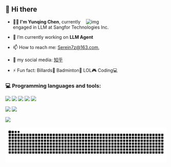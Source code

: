 ## 👋 Hi there

<img align="right" alt="img" src="https://s2.loli.net/2024/03/14/Jrd3yKiRFjaXD8Y.gif" width="50%" height="auto" />

- 👨‍💻 **I'm Yunqing Chen**, currently engaged in LLM at Sangfor Technologies Inc.
- 🔭 I’m currently working on **LLM Agent**

- 📫 How to reach me: Serein7z@163.com,
  
- 💬 my social media: [知乎](https://www.zhihu.com/people/chen-yun-qing-76)
  
- ⚡ Fun fact: Billards🎱 Badminton🏸 LOL🎮 Coding💻  

### :computer: Programming languages and tools: 
<p>
<code><img width="15%" src="https://www.vectorlogo.zone/logos/python/python-ar21.svg"></code>
<code><img width="15%" src="https://www.vectorlogo.zone/logos/pytorch/pytorch-ar21.svg"></code>
<code><img width="15%" src="https://www.vectorlogo.zone/logos/ubuntu/ubuntu-ar21.svg"></code>
<code><img width="15%" src="https://www.vectorlogo.zone/logos/vim/vim-ar21.svg"></code>
<!-- <code><img width="15%" src="https://www.vectorlogo.zone/logos/visualstudio_code/visualstudio_code-ar21.svg"></code> -->
<code><img width="15%" src="https://www.vectorlogo.zone/logos/git-scm/git-scm-ar21.svg"></code>
</p>

![](https://github-readme-stats.vercel.app/api?username=QingYunA&show_icons=true&hide_border=true)
![](https://github-readme-stats.vercel.app/api/top-langs/?username=QingYunA)

![](https://komarev.com/ghpvc/?username=QingYunA&style=flat-square)

![亮色](https://raw.githubusercontent.com/QingYunA/QingYunA/output/github-contribution-grid-snake.svg)

